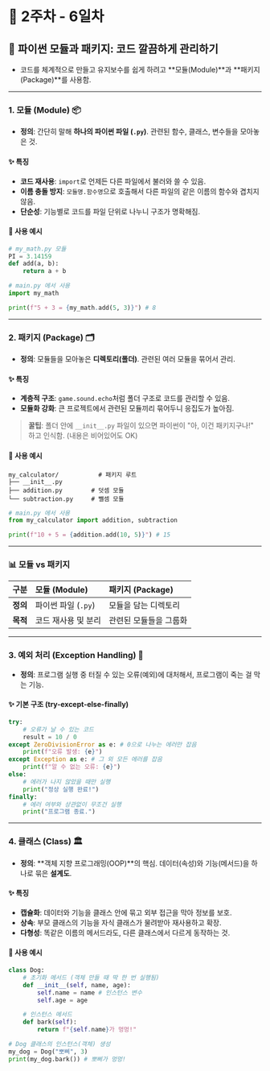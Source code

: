 # 📅 2주차 - 6일차

## 🐍 파이썬 모듈과 패키지: 코드 깔끔하게 관리하기

- 코드를 체계적으로 만들고 유지보수를 쉽게 하려고 **모듈(Module)**과 **패키지(Package)**를 사용함.

---

### 1. 모듈 (Module) 📦

- **정의**: 간단히 말해 **하나의 파이썬 파일 (`.py`)**. 관련된 함수, 클래스, 변수들을 모아놓은 것.

#### ✨ 특징
- **코드 재사용**: `import`로 언제든 다른 파일에서 불러와 쓸 수 있음.
- **이름 충돌 방지**: `모듈명.함수명`으로 호출해서 다른 파일의 같은 이름의 함수와 겹치지 않음.
- **단순성**: 기능별로 코드를 파일 단위로 나누니 구조가 명확해짐.

#### 📝 사용 예시

```python
# my_math.py 모듈
PI = 3.14159
def add(a, b):
    return a + b
```
```python
# main.py 에서 사용
import my_math

print(f"5 + 3 = {my_math.add(5, 3)}") # 8
```

---

### 2. 패키지 (Package) 🗂️

- **정의**: 모듈들을 모아놓은 **디렉토리(폴더)**. 관련된 여러 모듈을 묶어서 관리.

#### ✨ 특징
- **계층적 구조**: `game.sound.echo`처럼 폴더 구조로 코드를 관리할 수 있음.
- **모듈화 강화**: 큰 프로젝트에서 관련된 모듈끼리 묶어두니 응집도가 높아짐.

> **꿀팁**: 폴더 안에 `__init__.py` 파일이 있으면 파이썬이 "아, 이건 패키지구나!" 하고 인식함. (내용은 비어있어도 OK)

#### 📝 사용 예시

```
my_calculator/           # 패키지 루트
├── __init__.py
├── addition.py        # 덧셈 모듈
└── subtraction.py     # 뺄셈 모듈
```
```python
# main.py 에서 사용
from my_calculator import addition, subtraction

print(f"10 + 5 = {addition.add(10, 5)}") # 15
```

---

### 📊 모듈 vs 패키지

| 구분 | 모듈 (Module) | 패키지 (Package) |
| :--- | :--- | :--- |
| **정의** | 파이썬 파일 (`.py`) | 모듈을 담는 디렉토리 |
| **목적** | 코드 재사용 및 분리 | 관련된 모듈들을 그룹화 |

---

### 3. 예외 처리 (Exception Handling) 🚨

- **정의**: 프로그램 실행 중 터질 수 있는 오류(예외)에 대처해서, 프로그램이 죽는 걸 막는 기능.

#### ✨ 기본 구조 (try-except-else-finally)

```python
try:
    # 오류가 날 수 있는 코드
    result = 10 / 0
except ZeroDivisionError as e: # 0으로 나누는 에러만 잡음
    print(f"오류 발생: {e}")
except Exception as e: # 그 외 모든 에러를 잡음
    print(f"알 수 없는 오류: {e}")
else:
    # 에러가 나지 않았을 때만 실행
    print("정상 실행 완료!")
finally:
    # 에러 여부와 상관없이 무조건 실행
    print("프로그램 종료.")
```

---

### 4. 클래스 (Class) 🏛️

- **정의**: **객체 지향 프로그래밍(OOP)**의 핵심. 데이터(속성)와 기능(메서드)을 하나로 묶은 **설계도**.

#### ✨ 특징
- **캡슐화**: 데이터와 기능을 클래스 안에 묶고 외부 접근을 막아 정보를 보호.
- **상속**: 부모 클래스의 기능을 자식 클래스가 물려받아 재사용하고 확장.
- **다형성**: 똑같은 이름의 메서드라도, 다른 클래스에서 다르게 동작하는 것.

#### 📝 사용 예시

```python
class Dog:
    # 초기화 메서드 (객체 만들 때 딱 한 번 실행됨)
    def __init__(self, name, age):
        self.name = name # 인스턴스 변수
        self.age = age

    # 인스턴스 메서드
    def bark(self):
        return f"{self.name}가 멍멍!"

# Dog 클래스의 인스턴스(객체) 생성
my_dog = Dog("뽀삐", 3)
print(my_dog.bark()) # 뽀삐가 멍멍!
```